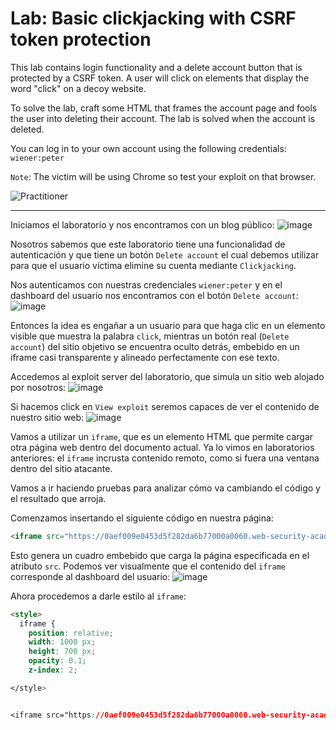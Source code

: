 # Lab: Basic clickjacking with CSRF token protection

This lab contains login functionality and a delete account button that is protected by a CSRF token. A user will click on elements that display the word "click" on a decoy website.

To solve the lab, craft some HTML that frames the account page and fools the user into deleting their account. The lab is solved when the account is deleted.

You can log in to your own account using the following credentials: `wiener:peter`

`Note`: The victim will be using Chrome so test your exploit on that browser.

![Practitioner](https://img.shields.io/badge/level-Apprentice-green) 

---

Iniciamos el laboratorio y nos encontramos con un blog público:
![image](https://github.com/user-attachments/assets/4ffa4b57-b5df-4487-b5ff-9dda4fa0cea9)

Nosotros sabemos que este laboratorio tiene una funcionalidad de autenticación y que tiene un botón `Delete account` el cual debemos utilizar para que el usuario víctima elimine su cuenta mediante `Clickjacking`.

Nos autenticamos con nuestras credenciales `wiener:peter` y en el dashboard del usuario nos encontramos con el botón `Delete account`:
![image](https://github.com/user-attachments/assets/509e80c1-90ae-4260-b2a0-ecfa62034389)

Entonces la idea es engañar a un usuario para que haga clic en un elemento visible que muestra la palabra `click`, mientras un botón real (`Delete account`) del sitio objetivo se encuentra oculto detrás, embebido en un iframe casi transparente y alineado perfectamente con ese texto.

Accedemos al exploit server del laboratorio, que simula un sitio web alojado por nosotros:
![image](https://github.com/user-attachments/assets/514dc04f-5e9d-4952-91dd-0f2c40cc10fd)

Si hacemos click en `View exploit` seremos capaces de ver el contenido de nuestro sitio web:
![image](https://github.com/user-attachments/assets/2de4b3bc-2917-4c59-821f-231b080acf8f)

Vamos a utilizar un `iframe`, que es un elemento HTML que permite cargar otra página web dentro del documento actual. Ya lo vimos en laboratorios anteriores: el `iframe` incrusta contenido remoto, como si fuera una ventana dentro del sitio atacante.

Vamos a ir haciendo pruebas para analizar cómo va cambiando el código y el resultado que arroja. 

Comenzamos insertando el siguiente código en nuestra página:
```html
<iframe src="https://0aef009e0453d5f282da6b77000a0060.web-security-academy.net/my-account?id=wiener"></iframe>
```
Esto genera un cuadro embebido que carga la página especificada en el atributo `src`. Podemos ver visualmente que el contenido del `iframe` corresponde al dashboard del usuario:
![image](https://github.com/user-attachments/assets/c9df01fc-50a8-44f4-8875-eb0d31100bde)

Ahora procedemos a darle estilo al `iframe`:
```html
<style>
  iframe {
    position: relative;
    width: 1000 px;
    height: 700 px;
    opacity: 0.1;
    z-index: 2;

</style>


<iframe src="https://0aef009e0453d5f282da6b77000a0060.web-security-academy.net/my-account?id=wiener"></iframe>
```





